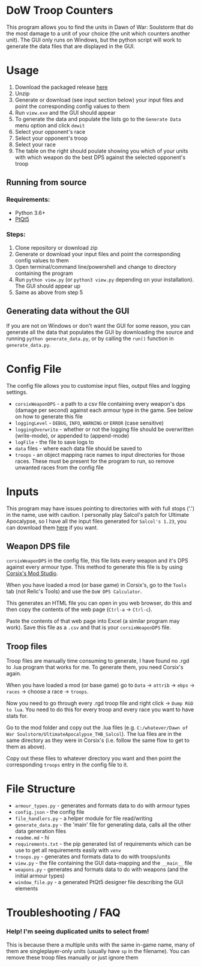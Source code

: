 # DoW Troop Counters
This program allows you to find the units in Dawn of War: Soulstorm that do the most damage to a unit of your choice (the unit which counters another unit). The GUI only runs on Windows, but the python script will work to generate the data files that are displayed in the GUI.

# Usage
1. Download the packaged release [here](https://github.com/Fellsmarch/DoW-Troop-Counters/releases)
2. Unzip
3. Generate or download (see input section below) your input files and point the corresponding config values to them
4. Run `view.exe` and the GUI should appear
5. To generate the data and populate the lists go to the `Generate Data` menu option and click `dewit`
6. Select your opponent's race 
7. Select your opponent's troop
8. Select your race
9. The table on the right should poulate showing you which of your units with which weapon do the best DPS against the selected opponent's troop

## Running from source 
### Requirements:
- Python 3.6+
- [PtQt5](https://pypi.org/project/PyQt5/)

### Steps:
1. Clone repository or download zip
2. Generate or download your input files and point the corresponding config values to them
3. Open terminal/command line/powershell and change to directory containing the program
4. Run `python view.py` (or `python3 view.py` depending on your installation). The GUI should appear up
5. Same as above from step 5

## Generating data without the GUI
If you are not on Windows or don't want the GUI for some reason, you can generate all the data that populates the GUI by downloading the source and running `python generate_data.py`, or by calling the `run()` function in `generate_data.py`.


# Config File
The config file allows you to customise input files, output files and logging settings.

- `corsixWeaponDPS` - a path to a csv file containing every weapon's dps (damage per second) against each armour type in the game. See below on how to generate this file
- `loggingLevel` - `DEBUG`, `INFO`, `WARNING` or `ERROR` (case sensitive)
- `loggingOverwrite` - whether or not the logging file should be overwritten (write-mode), or appended to (append-mode)
- `logFile` - the file to save logs to
- `data` files - where each data file should be saved to
- `troops` - an object mapping race names to input directories for those races. These must be present for the program to run, so remove unwanted races from the config file

# Inputs
This program may have issues pointing to directories with with full stops ('.') in the name, use with caution. I personally play Salcol's patch for Ultimate Apocalypse, so I have all the input files generated for `Salcol's 1.23`, you can download them [here](https://drive.google.com/file/d/1vnw8au0XT5l06UgcQaeJhyiR5mP7DUjm/view?usp=sharing) if you want.

## Weapon DPS file
`corsixWeaponDPS` in the config file, this file lists every weapon and it's DPS against every armour type. This method to generate this file is by using [Corsix's Mod Studio](http://modstudio.corsix.org/). 

When you have loaded a mod (or base game) in Corsix's, go to the `Tools` tab (not Relic's Tools) and use the `DoW DPS Calculator`. 

This generates an HTML file you can open in you web browser, do this and then copy the contents of the web page (`Ctrl-a` -> `Ctrl-c`). 

Paste the contents of that web page into Excel (a similar program may work). Save this file as a `.csv` and that is your `corsixWeaponDPS` file.

## Troop files
Troop files are manually time consuming to generate, I have found no .rgd to .lua program that works for me. To generate them, you need Corsix's again.

When you have loaded a mod (or base game) go to `Data` -> `attrib` -> `ebps` -> `races` -> choose a race -> `troops`.

Now you need to go through every .rgd troop file and right click -> `Dump RGD to lua`. You need to do this for every troop and every race you want to have stats for.

Go to the mod folder and copy out the .lua files (e.g. `C:/whatever/Dawn of War Soulstorm/UltimateApocalypse_THB_Salcol`). The lua files are in the same directory as they were in Corsix's (i.e. follow the same flow to get to them as above).

Copy out these files to whatever directory you want and then point the corresponding `troops` entry in the config file to it. 

# File Structure
- `armour_types.py` - generates and formats data to do with armour types
- `config.json` - the config file
- `file_handlers.py` - a helper module for file read/writing
- `generate_data.py` - the 'main' file for generating data, calls all the other data generation files
- `readme.md` - hi
- `requirements.txt` - the pip generated list of requirements which can be use to get all requirements easily with `venv`
- `troops.py` - generates and formats data to do with troops/units
- `view.py` - the file containing the GUI data-mapping and the `__main__` file
- `weapons.py` - generates and formats data to do with weapons (and the initial armour types)
- `window_file.py` - a generated PtQt5 designer file describing the GUI elements

# Troubleshooting / FAQ
### Help! I'm seeing duplicated units to select from!
This is because there a multiple units with the same in-game name, many of them are singleplayer-only units (usually have `sp` in the filename). You can remove these troop files manually or just ignore them
